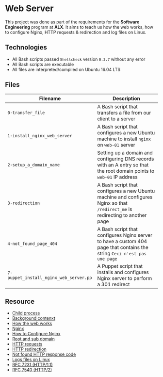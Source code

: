 # Web Server
This project was done as part of the requirements for the **Software Engineering** program at **ALX**. It aims to teach us how the web works, how to configure Nginx, HTTP requests & redirection and log files on Linux.

## Technologies
* All Bash scripts passed `Shellcheck` version `0.3.7` without any error 
* All Bash scripts are executable
* All files are interpreted/compiled on Ubuntu 16.04 LTS

## Files

| Filename | Description |
| -------- | ----------- |
| `0-transfer_file` | A Bash script that transfers a file from our client to a server |
| `1-install_nginx_web_server` | A Bash script that configures a new Ubuntu machine to install `nginx` on `web-01` server |
| `2-setup_a_domain_name` | Setting up a domain and configuring DNS records with an A entry so that the root domain points to `web-01` IP address |
| `3-redirection` | A Bash script that configures a new Ubuntu machine and configures Nginx so that `/redirect_me` is redirecting to another page |
| `4-not_found_page_404` | A Bash script that configures Nginx server to have a custom 404 page that contains the string `Ceci n'est pas une page` |
| `7-puppet_install_nginx_web_server.pp` | A Puppet script that installs and configures Nginx server to perform a 301 redirect |

## Resource

- [Child process](https://www.gnu.org/software/libc/manual/html_node/Processes.html#Processes")
- [Background contenxt](https://www.youtube.com/watch?v=AZg4uJkEa-4)
- [How the web works](https://developer.mozilla.org/en-US/docs/Learn/Getting_started_with_the_web/How_the_Web_works)
- [Nginx](https://en.wikipedia.org/wiki/Nginx)
- [How to Configure Nginx](https://www.digitalocean.com/community/tutorials/how-to-set-up-nginx-server-blocks-virtual-hosts-on-ubuntu-16-04)
- [Root and sub domain](https://landingi.com/help/domains-vs-subdomains/)
- [HTTP requests](https://www.tutorialspoint.com/http/http_methods.htm)
- [HTTP redirection](https://moz.com/learn/seo/redirection)
- [Not found HTTP response code](https://en.wikipedia.org/wiki/HTTP_404)
- [Logs files on Linux](https://www.cyberciti.biz/faq/ubuntu-linux-gnome-system-log-viewer/)
- [RFC 7231 (HTTP/1.1)](https://datatracker.ietf.org/doc/html/rfc7231)
- [RFC 7540 (HTTP/2)](https://datatracker.ietf.org/doc/html/rfc7540)
